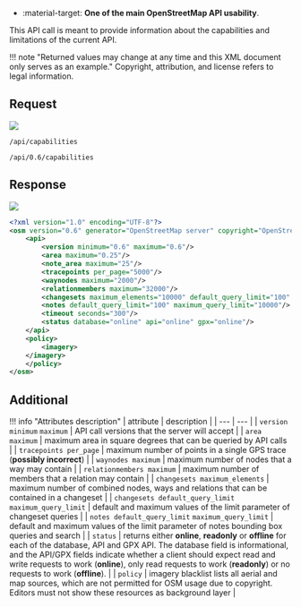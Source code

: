 <div class="grid cards" markdown>

- :material-target: **One of the main OpenStreetMap API usability**.

</div>

This API call is meant to provide information about the capabilities and limitations of the current API.

!!! note "Returned values may change at any time and this XML document only serves as an example."
    Copyright, attribution, and license refers to legal information.

## Request

![](https://img.shields.io/badge/GET-green)

```
/api/capabilities
```

```
/api/0.6/capabilities
```

## Response

![](https://img.shields.io/badge/Response-200%20OK-brightgreen)

``` xml linenums="1"
<?xml version="1.0" encoding="UTF-8"?>
<osm version="0.6" generator="OpenStreetMap server" copyright="OpenStreetMap and contributors" attribution="http://www.openstreetmap.org/copyright" license="http://opendatacommons.org/licenses/odbl/1-0/">
    <api>
        <version minimum="0.6" maximum="0.6"/>
        <area maximum="0.25"/>
        <note_area maximum="25"/>
        <tracepoints per_page="5000"/>
        <waynodes maximum="2000"/>
        <relationmembers maximum="32000"/>
        <changesets maximum_elements="10000" default_query_limit="100" maximum_query_limit="100"/>
        <notes default_query_limit="100" maximum_query_limit="10000"/>
        <timeout seconds="300"/>
        <status database="online" api="online" gpx="online"/>
    </api>
    <policy>
        <imagery>
    </imagery>
    </policy>
</osm>
```

## Additional

!!! info "Attributes description"
    | attribute | description |
    | --- | --- |
    | `version minimum` `maximum` | API call versions that the server will accept |
    | `area maximum` | maximum area in square degrees that can be queried by API calls |
    | `tracepoints per_page` | maximum number of points in a single GPS trace (**possibly incorrect**) |
    | `waynodes maximum` | maximum number of nodes that a way may contain |
    | `relationmembers maximum` | maximum number of members that a relation may contain |
    | `changesets maximum_elements` | maximum number of combined nodes, ways and relations that can be contained in a changeset |
    | `changesets default_query_limit` `maximum_query_limit` | default and maximum values of the limit parameter of changeset queries |
    | `notes default_query_limit` `maximum_query_limit` | default and maximum values of the limit parameter of notes bounding box queries and search |
    | `status` | returns either **online**, **readonly** or **offline** for each of the database, API and GPX API. The database field is informational, and the API/GPX fields indicate whether a client should expect read and write requests to work (**online**), only read requests to work (**readonly**) or no requests to work (**offline**). |
    | `policy` | imagery blacklist lists all aerial and map sources, which are not permitted for OSM usage due to copyright. Editors must not show these resources as background layer |
